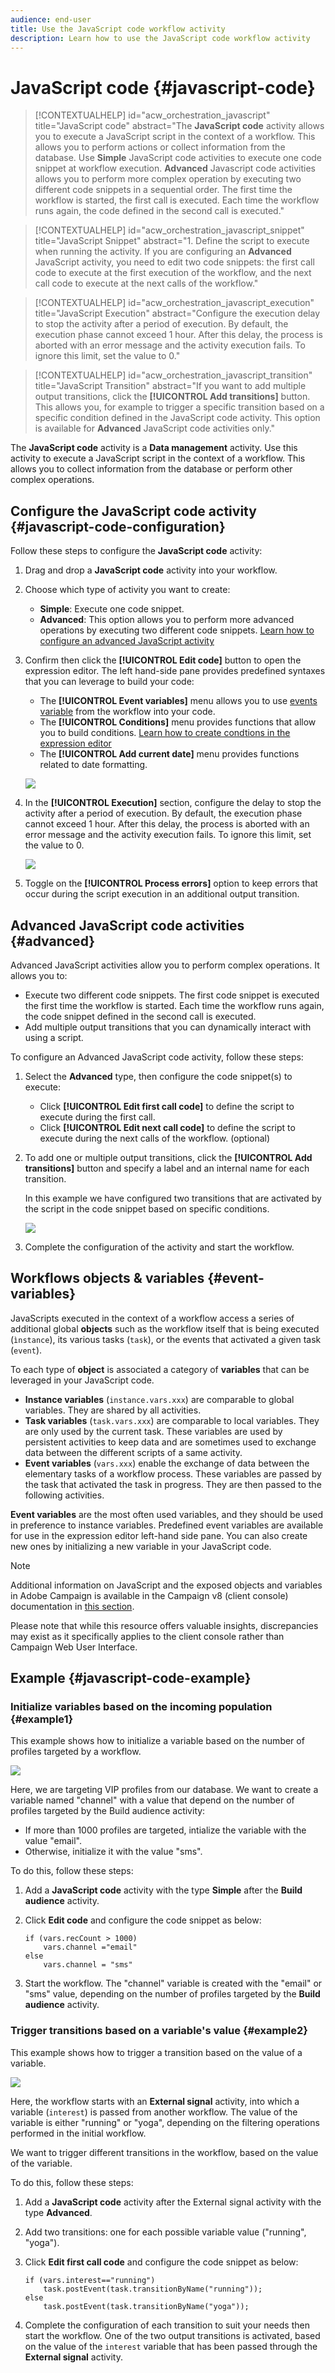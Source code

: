 ```yaml
---
audience: end-user
title: Use the JavaScript code workflow activity
description: Learn how to use the JavaScript code workflow activity
---
```

# JavaScript code {#javascript-code}

>[!CONTEXTUALHELP]
>id="acw_orchestration_javascript"
>title="JavaScript code"
>abstract="The **JavaScript code** activity allows you to execute a JavaScript script in the context of a workflow. This allows you to perform actions or collect information from the database. Use **Simple** JavaScript code activities to execute one code snippet at workflow execution. **Advanced** Javascript code activities allows you to perform more complex operation by executing two different code snippets in a sequential order. The first time the workflow is started, the first call is executed. Each time the workflow runs again, the code defined in the second call is executed."

>[!CONTEXTUALHELP]
>id="acw_orchestration_javascript_snippet"
>title="JavaScript Snippet"
>abstract="1. Define the script to execute when running the activity. If you are configuring an **Advanced** JavaScript activity, you need to edit two code snippets: the first call code to execute at the first execution of the workflow, and the next call code to execute at the next calls of the workflow."

>[!CONTEXTUALHELP]
>id="acw_orchestration_javascript_execution"
>title="JavaScript Execution"
>abstract="Configure the execution delay to stop the activity after a period of execution. By default, the execution phase cannot exceed 1 hour. After this delay, the process is aborted with an error message and the activity execution fails. To ignore this limit, set the value to 0."

>[!CONTEXTUALHELP]
>id="acw_orchestration_javascript_transition"
>title="JavaScript Transition"
>abstract="If you want to add multiple output transitions, click the **[!UICONTROL Add transitions]** button. This allows you, for example to trigger a specific transition based on a specific condition defined in the JavaScript code activity. This option is available for **Advanced** JavaScript code activities only."

The **JavaScript code** activity is a **Data management** activity. Use this activity to execute a JavaScript script in the context of a workflow. This allows you to collect information from the database or perform other complex operations.

## Configure the JavaScript code activity {#javascript-code-configuration}

Follow these steps to configure the **JavaScript code** activity:

1. Drag and drop a **JavaScript code** activity into your workflow.

1. Choose which type of activity you want to create:

    * **Simple**: Execute one code snippet.
    * **Advanced**: This option allows you to perform more advanced operations by executing two different code snippets. [Learn how to configure an advanced JavaScript activity](#advanced)

1. Confirm then click the **[!UICONTROL Edit code]** button to open the expression editor. The left hand-side pane provides predefined syntaxes that you can leverage to build your code:

    * The **[!UICONTROL Event variables]** menu allows you to use [events variable](#event-variables) from the workflow into your code.
    * The **[!UICONTROL Conditions]** menu provides functions that allow you to build conditions. [Learn how to create condtions in the expression editor](../../personalization/conditions.md#condition-perso-editor)
    * The **[!UICONTROL Add current date]** menu provides functions related to date formatting.

    ![](../assets/javascript-editor.png)

1. In the **[!UICONTROL Execution]** section, configure the delay to stop the activity after a period of execution. By default, the execution phase cannot exceed 1 hour. After this delay, the process is aborted with an error message and the activity execution fails. To ignore this limit, set the value to 0.

    ![](../assets/javascript-config.png)

1. Toggle on the **[!UICONTROL Process errors]** option to keep errors that occur during the script execution in an additional output transition.

## Advanced JavaScript code activities {#advanced}

Advanced JavaScript activities allow you to perform complex operations. It allows you to:

* Execute two different code snippets. The first code snippet is executed the first time the workflow is started. Each time the workflow runs again, the code snippet defined in the second call is executed.
* Add multiple output transitions that you can dynamically interact with using a script.

To configure an Advanced JavaScript code activity, follow these steps:

1. Select the **Advanced** type, then configure the code snippet(s) to execute: 

    * Click **[!UICONTROL Edit first call code]** to define the script to execute during the first call.
    * Click **[!UICONTROL Edit next call code]** to define the script to execute during the next calls of the workflow. (optional)

1. To add one or multiple output transitions, click the **[!UICONTROL Add transitions]** button and specify a label and an internal name for each transition.

    In this example we have configured two transitions that are activated by the script in the code snippet based on specific conditions.

    ![](../assets/javascript-transitions.png)

1. Complete the configuration of the activity and start the workflow.

## Workflows objects & variables {#event-variables}

JavaScripts executed in the context of a workflow access a series of additional global **objects** such as the workflow itself that is being executed (`ìnstance`), its various tasks (`task`), or the events that activated a given task (`event`).

To each type of **object** is associated a category of **variables** that can be leveraged in your JavaScript code.

* **Instance variables** (`instance.vars.xxx`) are comparable to global variables. They are shared by all activities.
* **Task variables** (`task.vars.xxx`) are comparable to local variables. They are only used by the current task. These variables are used by persistent activities to keep data and are sometimes used to exchange data between the different scripts of a same activity.
* **Event variables** (`vars.xxx`) enable the exchange of data between the elementary tasks of a workflow process. These variables are passed by the task that activated the task in progress. They are then passed to the following activities.

**Event variables** are the most often used variables, and they should be used in preference to instance variables. Predefined event variables are available for use in the expression editor left-hand side pane. You can also create new ones by initializing a new variable in your JavaScript code.

>[!NOTE]
>
>Additional information on JavaScript and the exposed objects and variables in Adobe Campaign is available in the Campaign v8 (client console) documentation in [this section](https://experienceleague.adobe.com/en/docs/campaign/automation/workflows/advanced-management/javascript-scripts-and-templates).
>
>Please note that while this resource offers valuable insights, discrepancies may exist as it specifically applies to the client console rather than Campaign Web User Interface.

## Example {#javascript-code-example}

### Initialize variables based on the incoming population {#example1}

This example shows how to initialize a variable based on the number of profiles targeted by a workflow. 

![](../assets/javascript-example1.png)

Here, we are targeting VIP profiles from our database. We want to create a variable named "channel" with a value that depend on the number of profiles targeted by the Build audience activity:

* If more than 1000 profiles are targeted, intialize the variable with the value "email".
* Otherwise, initialize it with the value "sms". 

To do this, follow these steps:

1. Add a **JavaScript code** activity with the type **Simple** after the **Build audience** activity.

1. Click **Edit code** and configure the code snippet as below:

    ```
    if (vars.recCount > 1000)
        vars.channel ="email"
    else
        vars.channel = "sms"
    ```

1. Start the workflow. The "channel" variable is created with the "email" or "sms" value, depending on the number of profiles targeted by the **Build audience** activity.

### Trigger transitions based on a variable's value {#example2}

This example shows how to trigger a transition based on the value of a variable.

![](../assets/javascript-example2-transitions.png)

Here, the workflow starts with an **External signal** activity, into which a variable (`interest`) is passed from another workflow. The value of the variable is either "running" or "yoga", depending on the filtering operations performed in the initial workflow.

We want to trigger different transitions in the workflow, based on the value of the variable.

To do this, follow these steps:

1. Add a **JavaScript code** activity after the External signal activity with the type **Advanced**.

1. Add two transitions: one for each possible variable value ("running", "yoga").

1. Click **Edit first call code** and configure the code snippet as below:

    ```
    if (vars.interest=="running")
        task.postEvent(task.transitionByName("running"));
    else
        task.postEvent(task.transitionByName("yoga"));
    ```

1. Complete the configuration of each transition to suit your needs then start the workflow. One of the two output transitions is activated, based on the value of the `interest` variable that has been passed through the **External signal** activity.
